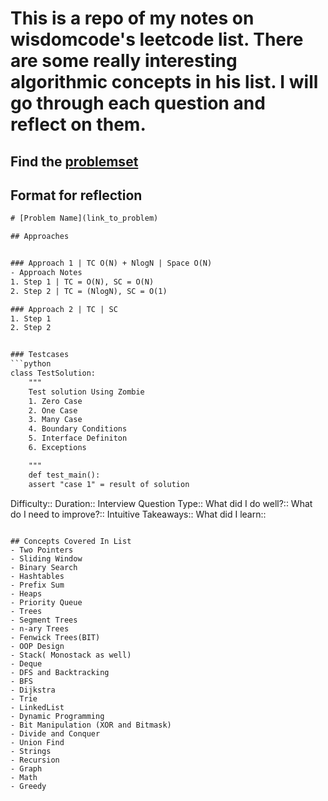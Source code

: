 # This is a repo of my notes on wisdomcode's leetcode list. There are some really interesting algorithmic concepts in his list.  I will go through each question and reflect on them.


## Find the [problemset](./problem-list.txt)

## Format for reflection

```txt
# [Problem Name](link_to_problem)

## Approaches


### Approach 1 | TC O(N) + NlogN | Space O(N)
- Approach Notes
1. Step 1 | TC = O(N), SC = O(N) 
2. Step 2 | TC = (NlogN), SC = O(1)

### Approach 2 | TC | SC
1. Step 1
2. Step 2


### Testcases
```python
class TestSolution:
    """
    Test solution Using Zombie
	1. Zero Case
	2. One Case
	3. Many Case
	4. Boundary Conditions
	5. Interface Definiton
	6. Exceptions 

    """
    def test_main():
	assert "case 1" = result of solution
```

Difficulty::
Duration::
Interview Question Type::
What did I do well?::
What do I need to improve?::
Intuitive Takeaways::
What did I learn::
```

## Concepts Covered In List
- Two Pointers
- Sliding Window
- Binary Search
- Hashtables
- Prefix Sum
- Heaps
- Priority Queue
- Trees
- Segment Trees
- n-ary Trees
- Fenwick Trees(BIT)
- OOP Design
- Stack( Monostack as well)
- Deque
- DFS and Backtracking
- BFS
- Dijkstra
- Trie
- LinkedList
- Dynamic Programming 
- Bit Manipulation (XOR and Bitmask)
- Divide and Conquer
- Union Find
- Strings
- Recursion
- Graph
- Math
- Greedy
